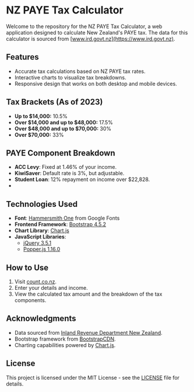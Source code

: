 # NZ PAYE Tax Calculator

Welcome to the repository for the NZ PAYE Tax Calculator, a web application designed to calculate New Zealand's PAYE tax. The data for this calculator is sourced from [www.ird.govt.nz](https://www.ird.govt.nz).

## Features

- Accurate tax calculations based on NZ PAYE tax rates.
- Interactive charts to visualize tax breakdowns.
- Responsive design that works on both desktop and mobile devices.

## Tax Brackets (As of 2023)

- **Up to $14,000:** 10.5%
- **Over $14,000 and up to $48,000:** 17.5%
- **Over $48,000 and up to $70,000:** 30%
- **Over $70,000:** 33%

## PAYE Component Breakdown

- **ACC Levy**: Fixed at 1.46% of your income.
- **KiwiSaver**: Default rate is 3%, but adjustable.
- **Student Loan**: 12% repayment on income over $22,828.
- 

## Technologies Used

- **Font**: [Hammersmith One](https://fonts.googleapis.com/css2?family=Hammersmith+One&display=swap) from Google Fonts
- **Frontend Framework**: [Bootstrap 4.5.2](https://getbootstrap.com/docs/4.5/getting-started/introduction/)
- **Chart Library**: [Chart.js](https://www.chartjs.org/)
- **JavaScript Libraries**:
  - [jQuery 3.5.1](https://jquery.com/)
  - [Popper.js 1.16.0](https://popper.js.org/)

## How to Use

1. Visit [count.co.nz](https://count.co.nz).
2. Enter your details and income.
3. View the calculated tax amount and the breakdown of the tax components.

## Acknowledgments

- Data sourced from [Inland Revenue Department New Zealand](https://www.ird.govt.nz).
- Bootstrap framework from [BootstrapCDN](https://maxcdn.bootstrapcdn.com/).
- Charting capabilities powered by [Chart.js](https://www.chartjs.org/).

## License

This project is licensed under the MIT License - see the [LICENSE](LICENSE) file for details.

